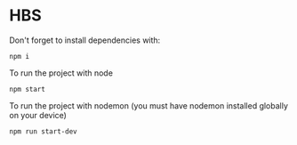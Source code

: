 # HBS

Don't forget to install dependencies with: 
```
npm i
```
To run the project with node
```
npm start
```
To run the project with nodemon (you must have nodemon installed globally on your device)
```
npm run start-dev
```